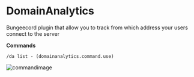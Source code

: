 # DomainAnalytics

Bungeecord plugin that allow you to track from which address your users connect to the server

**Commands**
```
/da list - (domainanalytics.command.use)
```

![commandimage](https://i.imgur.com/6Bx1yLO.png)
